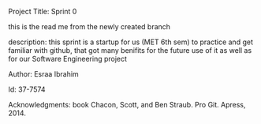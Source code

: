 
Project Title: Sprint 0

this is the read me from the newly created branch

description: this sprint is a startup for us (MET 6th sem) to practice and get familiar with github, that got many benifits for the future use of it as well as for our Software Engineering project

Author: Esraa Ibrahim

Id: 37-7574

Acknowledgments: book Chacon, Scott, and Ben Straub. Pro Git. Apress, 2014.